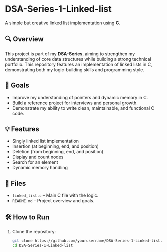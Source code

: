 # DSA-Series-1-Linked-list

A simple but creative linked list implementation using **C**.

## 🔍 Overview

This project is part of my **DSA-Series**, aiming to strengthen my understanding of core data structures while building a strong technical portfolio. This repository features an implementation of linked lists in C, demonstrating both my logic-building skills and programming style.

## 🚀 Goals

- Improve my understanding of pointers and dynamic memory in C.
- Build a reference project for interviews and personal growth.
- Demonstrate my ability to write clean, maintainable, and functional C code.

## 💡 Features

- Singly linked list implementation
- Insertion (at beginning, end, and position)
- Deletion (from beginning, end, and position)
- Display and count nodes
- Search for an element
- Dynamic memory handling

## 📁 Files

- `linked_list.c` – Main C file with the logic.
- `README.md` – Project overview and goals.

## 🛠 How to Run

1. Clone the repository:
   ```bash
   git clone https://github.com/yourusername/DSA-Series-1-Linked-list.git
   cd DSA-Series-1-Linked-list

